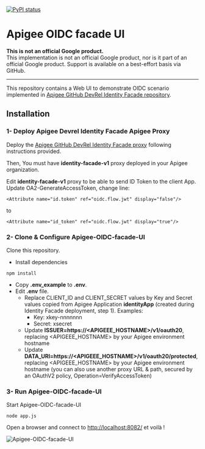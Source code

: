 [![PyPI status](https://img.shields.io/pypi/status/ansicolortags.svg)](https://pypi.python.org/pypi/ansicolortags/) 

# Apigee OIDC facade UI

**This is not an official Google product.**<BR>This implementation is not an official Google product, nor is it part of an official Google product. Support is available on a best-effort basis via GitHub.

***

This repository contains a Web UI to demonstrate OIDC scenario implemented in [Apigee GitHub DevRel Identity Facade repository](https://github.com/apigee/devrel/tree/main/references/identity-facade).

## Installation

### 1- Deploy Apigee Devrel Identity Facade Apigee Proxy

Deploy the [Apigee GitHub DevRel Identity Facade proxy](https://github.com/apigee/devrel/tree/main/references/identity-facade) following instructions provided.

Then, You must have **identity-facade-v1** proxy deployed in your Apigee organization.

Edit **identity-facade-v1** proxy to be able to send ID Token to the client App.<BR>Update OA2-GenerateAccessToken, change line:

 ```
 <Attribute name="id.token" ref="oidc.flow.jwt" display="false"/>
 ```

 to

  ```
  <Attribute name="id_token" ref="oidc.flow.jwt" display="true"/>
  ```



### 2- Clone & Configure Apigee-OIDC-facade-UI

Clone this repository.

- Install dependencies
```
npm install
```

- Copy **.env_example** to **.env**. 
- Edit **.env** file.<BR>
    - Replace CLIENT_ID and CLIENT_SECRET values by Key and Secret values copied from Apigee Application **identityApp** (created during Identity Facade deployment, step 1). Examples: 
        - Key: xkey-nnnnnnn
        - Secret: xsecret
    - Update **ISSUER=https://<APIGEEE_HOSTNAME>/v1/oauth20**, replacing <APIGEEE_HOSTNAME> by your Apigee environment hostname
    - Update **DATA_URI=https://<APIGEEE_HOSTNAME>/v1/oauth20/protected**, replacing <APIGEEE_HOSTNAME> by your Apigee environment hostname (you can also use another proxy URL & path, secured by an OAuthV2 policy, Operation=VerifyAccessToken) 


### 3- Run Apigee-OIDC-facade-UI

Start Apigee-OIDC-facade-UI

```
node app.js
```

Open a browser and connect to [http://localhost:8082/](http://localhost:8082/) et voilà !

![Apigee-OIDC-facade-UI](./images/identity-facade-UI-2.gif)

